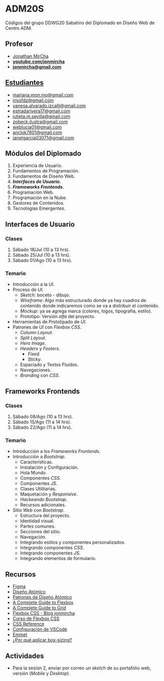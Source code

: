 # ADM20S

Códigos del grupo DDWG20 Sabatino del Diplomado en Diseño Web de Centro ADM.

## Profesor

- [Jonathan MirCha](http://jonmircha.com)
- **[youtube.com/jonmircha](https://youtube.com/jonmircha)**
- **[jonmircha@gmail.com](mailto:jonmircha@gmail.com)**

## [Estudiantes](https://docs.google.com/spreadsheets/d/1yIYaCIgOTk29EZhW4uxyb-bv978XZmniL5n2gaweE3Q/edit?ts=5f10c3b9)

- mariana.mon.mo@gmail.com
- irissfdz@gmail.com
- vanesa.alvarado.izcalli@gmail.com
- estradarivera17@gmail.com
- julieta.m.sevilla@gmail.com
- zobeck.ilustra@gmail.com
- weblucia01@gmail.com
- anclok7801@gmail.com
- janetgarcia03071@gmail.com

## Módulos del Diplomado

1. Experiencia de Usuario.
1. Fundamentos de Programación.
1. Fundamentos de Diseño Web.
1. _**Interfaces de Usuario.**_
1. _**Frameworks Frontends.**_
1. Programación Web.
1. Programación en la Nube.
1. Gestores de Contenidos.
1. Tecnologías Emergentes.

## Interfaces de Usuario

### Clases

1. Sábado 18/Jul (10 a 13 hrs).
1. Sábado 25/Jul (10 a 13 hrs).
1. Sábado 01/Ago (10 a 13 hrs).

### Temario

- Introducción a la _UI_.
- Proceso de _UI_.
  - _Sketch_: boceto - dibujo.
  - _Wireframe_: Algo más estructurado donde ya hay cuadros de contenido donde indicaremos como se va a distribuir el contenido.
  - _Mockup_: ya se agrega marca (colores, logos, tipografía, estilo).
  - Prototipo: Versión _alfa_ del proyecto.
- Herramientas de Prototipado de _UI_.
- Patrones de _UI_ con _Flexbox CSS_.
  - _Column Layout_.
  - _Split Layout_.
  - _Hero Image_.
  - _Headers_ y _Footers_.
    - _Fixed_.
    - _Sticky_.
  - Espaciado y Textos Fluidos.
  - Navegaciones.
  - _Branding_ con _CSS_.

## Frameworks Frontends

### Clases

1. Sábado 08/Ago (10 a 13 hrs).
1. Sábado 15/Ago (11 a 14 hrs).
1. Sábado 22/Ago (11 a 14 hrs).

### Temario

- Introducción a los _Frameworks Frontends_.
- Introducción a _Bootstrap_.
  - Características.
  - Instalación y Configuración.
  - Hola Mundo.
  - Componentes _CSS_.
  - Componentes _JS_.
  - Clases Utilitarias.
  - Maquetación y _Responsive_.
  - _Hackeando Bootstrap_.
  - Recursos adicionales.
- Sitio _Web_ con _Bootstrap_.
  - Estructura del proyecto.
  - Identidad visual.
  - Partes comunes.
  - Secciones del sitio.
  - Navegación.
  - Integrando estilos y componentes personalizados.
  - Integrando componentes _CSS_.
  - Integrando componentes _JS_.
  - Integrando elementos de formulario.

## Recursos

- [Figma](https://www.figma.com/)
- [Diseño Atómico](https://bradfrost.com/blog/post/atomic-web-design/)
- [Patrones de Diseño Atómico](https://demo.patternlab.io/)
- [A Complete Guide to Flexbox](https://css-tricks.com/snippets/css/a-guide-to-flexbox/)
- [A Complete Guide to Grid](https://css-tricks.com/snippets/css/complete-guide-grid/)
- [Flexbox CSS - Blog jonmircha](https://jonmircha.com/flexbox)
- [Curso de Flexbox CSS](https://www.youtube.com/playlist?list=PLvq-jIkSeTUbQc3dGsssp8lxAi5npMrys)
- [CSS Reference](https://cssreference.io/)
- [Configuración de VSCode](https://jonmircha.com/vscode)
- [Emmet](https://emmet.io/)
- [¿Por qué aplicar box-sizing?](https://www.paulirish.com/2012/box-sizing-border-box-ftw/)

## Actividades

- Para la sesión 2, enviar por correo un _sketch_ de su portafolio web, versión (_Mobile_ y _Desktop_).
